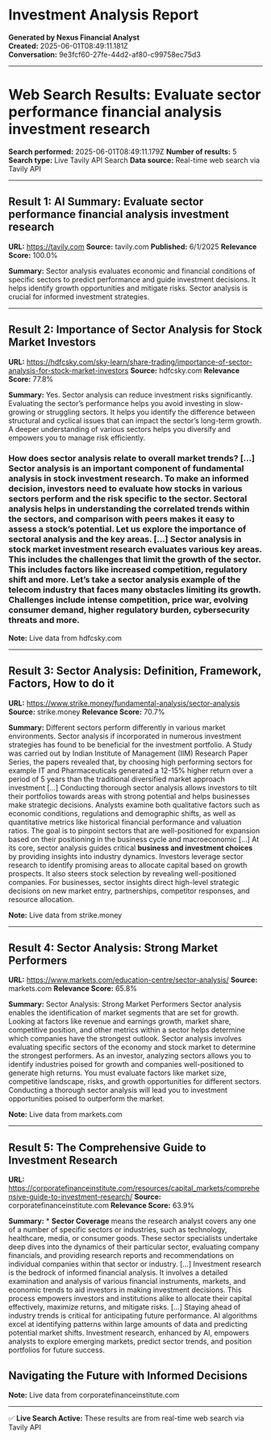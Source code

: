 # Investment Analysis Report

**Generated by Nexus Financial Analyst**  
**Created:** 2025-06-01T08:49:11.181Z  
**Conversation:** 9e3fcf60-27fe-44d2-af80-c99758ec75d3

---

# Web Search Results: Evaluate sector performance financial analysis investment research

**Search performed:** 2025-06-01T08:49:11.179Z
**Number of results:** 5
**Search type:** Live Tavily API Search
**Data source:** Real-time web search via Tavily API

---

## Result 1: AI Summary: Evaluate sector performance financial analysis investment research

**URL:** https://tavily.com
**Source:** tavily.com
**Published:** 6/1/2025
**Relevance Score:** 100.0%

**Summary:** Sector analysis evaluates economic and financial conditions of specific sectors to predict performance and guide investment decisions. It helps identify growth opportunities and mitigate risks. Sector analysis is crucial for informed investment strategies.


---

## Result 2: Importance of Sector Analysis for Stock Market Investors

**URL:** https://hdfcsky.com/sky-learn/share-trading/importance-of-sector-analysis-for-stock-market-investors
**Source:** hdfcsky.com
**Relevance Score:** 77.8%

**Summary:** Yes. Sector analysis can reduce investment risks significantly. Evaluating the sector’s performance helps you avoid investing in slow-growing or struggling sectors. It helps you identify the difference between structural and cyclical issues that can impact the sector’s long-term growth. A deeper understanding of various sectors helps you diversify and empowers you to manage risk efficiently.

### How does sector analysis relate to overall market trends? [...] Sector analysis is an important component of fundamental analysis in stock investment research. To make an informed decision, investors need to evaluate how stocks in various sectors perform and the risk specific to the sector. Sectoral analysis helps in understanding the correlated trends within the sectors, and comparison with peers makes it easy to assess a stock’s potential. Let us explore the importance of sectoral analysis and the key areas. [...] Sector analysis in stock market investment research evaluates various key areas. This includes the challenges that limit the growth of the sector. This includes factors like increased competition, regulatory shift and more. Let’s take a sector analysis example of the telecom industry that faces many obstacles limiting its growth. Challenges include intense competition, price war, evolving consumer demand, higher regulatory burden, cybersecurity threats and more.

**Note:** Live data from hdfcsky.com

---

## Result 3: Sector Analysis: Definition, Framework, Factors, How to do it

**URL:** https://www.strike.money/fundamental-analysis/sector-analysis
**Source:** strike.money
**Relevance Score:** 70.7%

**Summary:** Different sectors perform differently in various market environments. Sector analysis if incorporated in numerous investment strategies has found to be beneficial for the investment portfolio. A Study was carried out by Indian Institute of Management (IIM) Research Paper Series, the papers revealed that, by choosing high performing sectors for example IT and Pharmaceuticals generated a 12-15% higher return over a period of 5 years than the traditional diversified market approach investment [...] Conducting thorough sector analysis allows investors to tilt their portfolios towards areas with strong potential and helps businesses make strategic decisions. Analysts examine both qualitative factors such as economic conditions, regulations and demographic shifts, as well as quantitative metrics like historical financial performance and valuation ratios. The goal is to pinpoint sectors that are well-positioned for expansion based on their positioning in the business cycle and macroeconomic [...] At its core, sector analysis guides critical **business and investment choices** by providing insights into industry dynamics. Investors leverage sector research to identify promising areas to allocate capital based on growth prospects. It also steers stock selection by revealing well-positioned companies. For businesses, sector insights direct high-level strategic decisions on new market entry, partnerships, competitor responses, and resource allocation.

**Note:** Live data from strike.money

---

## Result 4: Sector Analysis: Strong Market Performers

**URL:** https://www.markets.com/education-centre/sector-analysis/
**Source:** markets.com
**Relevance Score:** 65.8%

**Summary:** Sector Analysis: Strong Market Performers Sector analysis enables the identification of market segments that are set for growth. Looking at factors like revenue and earnings growth, market share, competitive position, and other metrics within a sector helps determine which companies have the strongest outlook. Sector analysis involves evaluating specific sectors of the economy and stock market to determine the strongest performers. As an investor, analyzing sectors allows you to identify industries poised for growth and companies well-positioned to generate high returns. You must evaluate factors like market size, competitive landscape, risks, and growth opportunities for different sectors. Conducting a thorough sector analysis will lead you to investment opportunities poised to outperform the market.

**Note:** Live data from markets.com

---

## Result 5: The Comprehensive Guide to Investment Research

**URL:** https://corporatefinanceinstitute.com/resources/capital_markets/comprehensive-guide-to-investment-research/
**Source:** corporatefinanceinstitute.com
**Relevance Score:** 63.9%

**Summary:** *   **Sector Coverage** means the research analyst covers any one of a number of specific sectors or industries, such as technology, healthcare, media, or consumer goods. These sector specialists undertake deep dives into the dynamics of their particular sector, evaluating company financials, and providing research reports and recommendations on individual companies within that sector or industry. [...] Investment research is the bedrock of informed financial analysis. It involves a detailed examination and analysis of various financial instruments, markets, and economic trends to aid investors in making investment decisions. This process empowers investors and institutions alike to allocate their capital effectively, maximize returns, and mitigate risks. [...] Staying ahead of industry trends is critical for anticipating future performance. AI algorithms excel at identifying patterns within large amounts of data and predicting potential market shifts. Investment research, enhanced by AI, empowers analysts to explore emerging markets, predict sector trends, and position portfolios for future success.

**Navigating the Future with Informed Decisions**
-------------------------------------------------

**Note:** Live data from corporatefinanceinstitute.com

---


✅ **Live Search Active:** These results are from real-time web search via Tavily API
